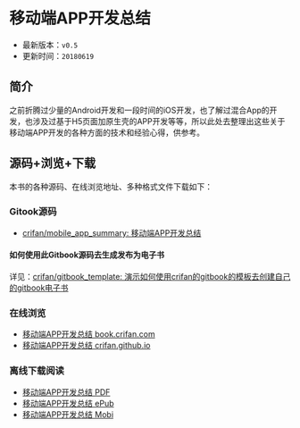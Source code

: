 # 移动端APP开发总结

* 最新版本：`v0.5`
* 更新时间：`20180619`

## 简介

之前折腾过少量的Android开发和一段时间的iOS开发，也了解过混合App的开发，也涉及过基于H5页面加原生壳的APP开发等等，所以此处去整理出这些关于移动端APP开发的各种方面的技术和经验心得，供参考。

## 源码+浏览+下载

本书的各种源码、在线浏览地址、多种格式文件下载如下：

### Gitook源码

* [crifan/mobile_app_summary: 移动端APP开发总结](https://github.com/crifan/mobile_app_summary)

#### 如何使用此Gitbook源码去生成发布为电子书

详见：[crifan/gitbook_template: 演示如何使用crifan的gitbook的模板去创建自己的gitbook电子书](https://github.com/crifan/gitbook_template)

### 在线浏览

* [移动端APP开发总结 book.crifan.com](http://book.crifan.com/books/mobile_app_summary/website)
* [移动端APP开发总结 crifan.github.io](https://crifan.github.io/mobile_app_summary/website)

### 离线下载阅读

* [移动端APP开发总结 PDF](http://book.crifan.com/books/mobile_app_summary/pdf/mobile_app_summary.pdf)
* [移动端APP开发总结 ePub](http://book.crifan.com/books/mobile_app_summary/epub/mobile_app_summary.epub)
* [移动端APP开发总结 Mobi](http://book.crifan.com/books/mobile_app_summary/mobi/mobile_app_summary.mobi)
